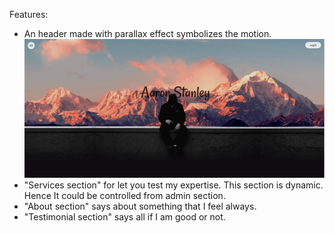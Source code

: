 Features:
- An header made with parallax effect symbolizes the motion.
![Header](src/Images/aaron-header.png)
- "Services section" for let you test my expertise. This section is dynamic. Hence It could be controlled from admin section.
- "About section" says about something that I feel always.
- "Testimonial section" says all if I am good or not.